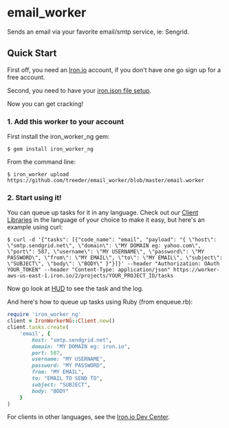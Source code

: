 email_worker
============

Sends an email via your favorite email/smtp service, ie: Sengrid.

## Quick Start

First off, you need an [Iron.io](http://www.iron.io) account, if you don't have one go sign up for a free account.

Second, you need to have your [iron.json file setup](http://dev.iron.io/worker/reference/configuration/).

Now you can get cracking!

### 1. Add this worker to your account

First install the iron_worker_ng gem:

```
$ gem install iron_worker_ng
```

From the command line:

```
$ iron_worker upload https://github.com/treeder/email_worker/blob/master/email.worker
```

### 2. Start using it!

You can queue up tasks for it in any language. Check out our [Client Libraries](http://dev.iron.io/worker/)
in the language of your choice to make it easy, but here's an example using curl:

```
$ curl -d '{"tasks": [{"code_name": "email", "payload": "{ \"host\": \"smtp.sendgrid.net\", \"domain\": \"MY DOMAIN eg: yahoo.com\", \"port\": 587, \"username\": \"MY USERNAME\", \"password\": \"MY PASSWORD\", \"from\": \"MY EMAIL\", \"to\": \"MY EMAIL\", \"subject\": \"SUBJECT\", \"body\": \"BODY\" }"}]}' --header "Authorization: OAuth YOUR_TOKEN" --header "Content-Type: application/json" https://worker-aws-us-east-1.iron.io/2/projects/YOUR_PROJECT_ID/tasks
```

Now go look at [HUD](http://hud.iron.io) to see the task and the log.

And here's how to queue up tasks using Ruby (from enqueue.rb):

```ruby
require 'iron_worker_ng'
client = IronWorkerNG::Client.new()
client.tasks.create(
    'email', {
        host: "smtp.sendgrid.net",
        domain: "MY DOMAIN eg: iron.io",
        port: 587,
        username: "MY USERNAME",
        password: "MY PASSWORD",
        from: "MY EMAIL",
        to: "EMAIL TO SEND TO",
        subject: "SUBJECT",
        body: "BODY"
    }
)
```

For clients in other languages, see the [Iron.io Dev Center](http://dev.iron.io).
